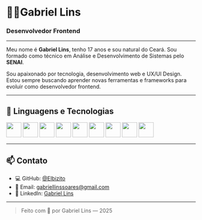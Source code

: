 
# 👨‍💻Gabriel Lins

### Desenvolvedor Frontend

---

Meu nome é **Gabriel Lins**, tenho 17 anos e sou natural do Ceará. Sou formado como técnico em Análise e Desenvolvimento de Sistemas pelo **SENAI**.

Sou apaixonado por tecnologia, desenvolvimento web e UX/UI Design. Estou sempre buscando aprender novas ferramentas e frameworks para evoluir como desenvolvedor frontend.


---

## 🧠 Linguagens e Tecnologias

<p align="left">
  <img src="https://cdn.jsdelivr.net/gh/devicons/devicon/icons/html5/html5-original.svg" width="40" />
  <img src="https://cdn.jsdelivr.net/gh/devicons/devicon/icons/css3/css3-original.svg" width="40" />
  <img src="https://cdn.jsdelivr.net/gh/devicons/devicon/icons/javascript/javascript-original.svg" width="40" />
  <img src="https://cdn.jsdelivr.net/gh/devicons/devicon/icons/react/react-original.svg" width="40" />
  <img src="https://cdn.jsdelivr.net/gh/devicons/devicon/icons/nodejs/nodejs-original.svg" width="40" />
  <img src="https://cdn.jsdelivr.net/gh/devicons/devicon/icons/python/python-original.svg" width="40" />
  <img src="https://cdn.jsdelivr.net/gh/devicons/devicon/icons/mysql/mysql-original.svg" width="40" />
  <img src="https://cdn.jsdelivr.net/gh/devicons/devicon/icons/figma/figma-original.svg" width="40" />
  <img src="https://cdn.jsdelivr.net/gh/devicons/devicon/icons/git/git-original.svg" width="40" />
</p>

---

## 📫 Contato

- 💻 GitHub: [@Elbizito](https://github.com/Elbizito)
- 📧 Email: [gabriellinssoares@gmail.com](mailto:gabriellinssoares@gmail.com)
- 🔗 LinkedIn: [Gabriel Lins](https://linkedin.com/in/gabriel-lins-358239351)

---

> Feito com 💜 por Gabriel Lins — 2025


